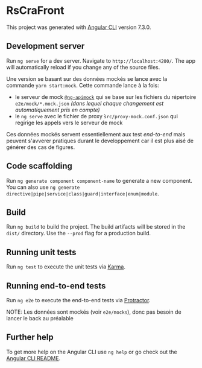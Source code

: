 # RsCraFront

This project was generated with [Angular CLI](https://github.com/angular/angular-cli) version 7.3.0.

## Development server

Run `ng serve` for a dev server. Navigate to `http://localhost:4200/`. The app will automatically reload if you change any of the source files.

Une version se basant sur des données mockés se lance avec la commande `yarn start:mock`.
Cette commande lance à la fois:
- le serveur de mock [`@ng-apimock`](https://github.com/ng-apimock/core) qui se base sur les fichiers du répertoire `e2e/mock/*.mock.json` _(dans lequel chaque changement est automatiquement pris en compte)_
- le `ng serve` avec le fichier de proxy ̀`src/proxy-mock.conf.json` qui regirige les appels vers le serveur de mock

Ces données mockés servent essentiellement aux test _end-to-end_ mais peuvent s'avverer pratiques durant le developpement car il est plus aisé de générer des cas de figures.

## Code scaffolding

Run `ng generate component component-name` to generate a new component. You can also use `ng generate directive|pipe|service|class|guard|interface|enum|module`.

## Build

Run `ng build` to build the project. The build artifacts will be stored in the `dist/` directory. Use the `--prod` flag for a production build.

## Running unit tests

Run `ng test` to execute the unit tests via [Karma](https://karma-runner.github.io).

## Running end-to-end tests

Run `ng e2e` to execute the end-to-end tests via [Protractor](http://www.protractortest.org/).

NOTE: Les données sont mockés (voir `e2e/mocks`), donc pas besoin de lancer le back au préalable

## Further help

To get more help on the Angular CLI use `ng help` or go check out the [Angular CLI README](https://github.com/angular/angular-cli/blob/master/README.md).

